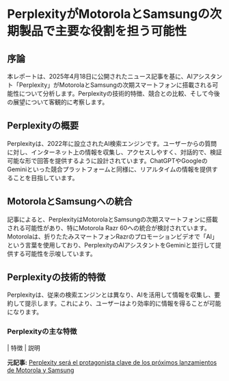 # PerplexityがMotorolaとSamsungの次期製品で主要な役割を担う可能性

## 序論

本レポートは、2025年4月18日に公開されたニュース記事を基に、AIアシスタント「Perplexity」がMotorolaとSamsungの次期スマートフォンに搭載される可能性について分析します。Perplexityの技術的特徴、競合との比較、そして今後の展望について客観的に考察します。

## Perplexityの概要

Perplexityは、2022年に設立されたAI検索エンジンです。ユーザーからの質問に対し、インターネット上の情報を収集し、アクセスしやすく、対話的で、検証可能な形で回答を提供するように設計されています。ChatGPTやGoogleのGeminiといった競合プラットフォームと同様に、リアルタイムの情報を提供することを目指しています。

## MotorolaとSamsungへの統合

記事によると、PerplexityはMotorolaとSamsungの次期スマートフォンに搭載される可能性があり、特にMotorola Razr 60への統合が検討されています。Motorolaは、折りたたみスマートフォンRazrのプロモーションビデオで「AI」という言葉を使用しており、PerplexityのAIアシスタントをGeminiと並行して提供する可能性を示唆しています。

## Perplexityの技術的特徴

Perplexityは、従来の検索エンジンとは異なり、AIを活用して情報を収集し、要約して提示します。これにより、ユーザーはより効率的に情報を得ることが可能になります。

### Perplexityの主な特徴

| 特徴 | 説明 

**元記事:** [Perplexity será el protagonista clave de los próximos lanzamientos de Motorola y Samsung](https://pisapapeles.net/perplexity-motorola-samsung-rumor/)
